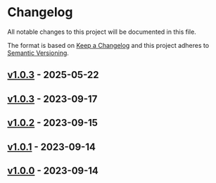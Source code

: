 <!-- markdownlint-disable MD024 -->
# Changelog

All notable changes to this project will be documented in this file.

The format is based on [Keep a Changelog](http://keepachangelog.com/en/1.0.0/) and this project adheres to [Semantic Versioning](http://semver.org).

## [v1.0.3](https://github.com/Le-Simoes/open-explorer-cross-platform/compare/v1.0.3...v1.0.4) - 2025-05-22

## [v1.0.3](https://github.com/leandrosimoes/open-explorer-cross-platform/compare/v1.0.2...v1.0.3) - 2023-09-17

## [v1.0.2](https://github.com/leandrosimoes/open-explorer-cross-platform/compare/v1.0.1...v1.0.2) - 2023-09-15

## [v1.0.1](https://github.com/leandrosimoes/open-explorer-cross-platform/compare/v1.0.0...v1.0.1) - 2023-09-14

## [v1.0.0](https://github.com/leandrosimoes/open-explorer-cross-platform/commits/v1.0.0) - 2023-09-14
